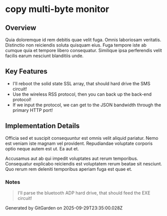 # copy multi-byte monitor

## Overview
Quia doloremque id rem debitis quae velit fuga. Omnis laboriosam veritatis. Distinctio non reiciendis soluta quisquam eius. Fuga tempore iste ab cumque quia et tempore libero consequatur. Similique ipsa perferendis velit facilis earum nesciunt blanditiis unde.

## Key Features
- I'll reboot the solid state SSL array, that should hard drive the SMS circuit!
- Use the wireless RSS protocol, then you can back up the back-end protocol!
- If we input the protocol, we can get to the JSON bandwidth through the primary HTTP port!

## Implementation Details
Officia sed et suscipit consequuntur est omnis velit aliquid pariatur. Nemo est veniam iste magnam vel provident. Repudiandae voluptate corporis optio neque autem est ut. Ea aut et.
 Accusamus aut ab qui impedit voluptates aut rerum temporibus. Consequatur explicabo reiciendis est voluptatem rerum beatae sit nesciunt. Quo rerum rem deleniti temporibus aperiam fuga est quae et.

### Notes
> I'll parse the bluetooth ADP hard drive, that should feed the EXE circuit!

Generated by GitGarden on 2025-09-29T23:35:00.028Z